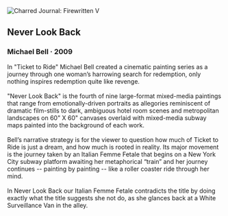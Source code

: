<div class="artwork-of-the-day">
  <div class="container">
    <div class="img-wrapper">
      <img
        src="https://uploads3.wikiart.org/images/michael-bell/never-look-back-2009.jpg"
        alt="Charred Journal: Firewritten V" />
    </div>
    <div class="artwork-detail">
      <div class="artwork-origin"> 
        <h2 class="artwork-name">Never Look Back</h2>
        <h3 class="artist">
          Michael Bell
                    ·  2009
        </h3>
      </div>
      <p class="description">
        <span class="artwork-description-text ng-binding" ng-bind-html="viewModel.ArtworkOfTheDay.Description | unsafe">In "Ticket to Ride" Michael Bell created a cinematic painting series as a journey through one woman’s harrowing search for redemption, only nothing inspires redemption quite like revenge.
<br>
<br>"Never Look Back" is the fourth of nine large-format mixed-media paintings that range from emotionally-driven portraits as allegories reminiscent of dramatic film-stills to dark, ambiguous hotel room scenes and metropolitan landscapes on 60" X 60" canvases overlaid with mixed-media subway maps painted into the background of each work. 
<br>
<br>Bell’s narrative strategy is for the viewer to question how much of Ticket to Ride is just a dream, and how much is rooted in reality. Its major movement is the journey taken by an Italian Femme Fetale that begins on a New York City subway platform awaiting her metaphorical “train” and her journey continues -- painting by painting -- like a roller coaster ride through her mind.  
<br> 
<br>In Never Look Back our Italian Femme Fetale contradicts the title by doing exactly what the title suggests she not do, as she glances back at a White Surveillance Van in the alley.</span>
                        <div class="text-shadow-container" ng-show="showShadow" style=""></div>
      </p>
    </div>
  </div>

</div>
